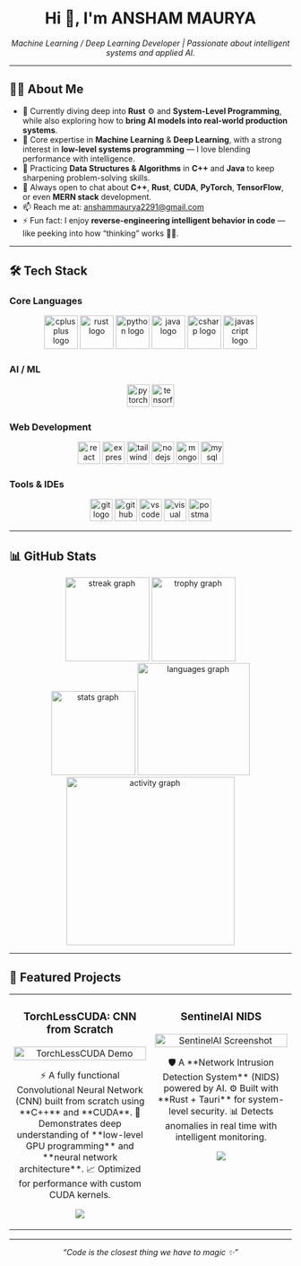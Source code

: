 <h1 align="center">Hi 👋, I'm ANSHAM MAURYA</h1>
<p align="center">
  <i>Machine Learning / Deep Learning Developer | Passionate about intelligent systems and applied AI.</i>
</p>

---

## 👨‍💻 About Me  

- 🚀 Currently diving deep into **Rust** ⚙️ and **System-Level Programming**, while also exploring how to **bring AI models into real-world production systems**.  
- 🧠 Core expertise in **Machine Learning** & **Deep Learning**, with a strong interest in **low-level systems programming** — I love blending performance with intelligence.  
- 🌱 Practicing **Data Structures & Algorithms** in **C++** and **Java** to keep sharpening problem-solving skills.  
- 💬 Always open to chat about **C++**, **Rust**, **CUDA**, **PyTorch**, **TensorFlow**, or even **MERN stack** development.  
- 📫 Reach me at: [anshammaurya2291@gmail.com](mailto:anshammaurya2291@gmail.com)  
- ⚡ Fun fact: I enjoy **reverse-engineering intelligent behavior in code** — like peeking into how “thinking” works 🧩🤯.  

---

## 🛠 Tech Stack  

### Core Languages  
<div align="center">
  <img src="https://cdn.simpleicons.org/c++/00599C" height="60" alt="cplusplus logo" />
  <img src="https://skillicons.dev/icons?i=rust" height="60" alt="rust logo" />
  <img src="https://skillicons.dev/icons?i=py" height="60" alt="python logo" />
  <img src="https://skillicons.dev/icons?i=java" height="60" alt="java logo" />
  <img src="https://skillicons.dev/icons?i=cs" height="60" alt="csharp logo" />
  <img src="https://skillicons.dev/icons?i=js" height="60" alt="javascript logo" />
</div>

### AI / ML  
<div align="center">
  <img src="https://skillicons.dev/icons?i=pytorch" height="40" alt="pytorch logo" />
  <img src="https://skillicons.dev/icons?i=tensorflow" height="40" alt="tensorflow logo" />
</div>

### Web Development  
<div align="center">
  <img src="https://skillicons.dev/icons?i=react" height="40" alt="react logo" />
  <img src="https://skillicons.dev/icons?i=express" height="40" alt="express logo" />
  <img src="https://skillicons.dev/icons?i=tailwind" height="40" alt="tailwindcss logo" />
  <img src="https://skillicons.dev/icons?i=nodejs" height="40" alt="nodejs logo" />
  <img src="https://skillicons.dev/icons?i=mongodb" height="40" alt="mongodb logo" />
  <img src="https://skillicons.dev/icons?i=mysql" height="40" alt="mysql logo" />
</div>

### Tools & IDEs  
<div align="center">
  <img src="https://skillicons.dev/icons?i=git" height="40" alt="git logo" />
  <img src="https://skillicons.dev/icons?i=github" height="40" alt="github logo" />
  <img src="https://skillicons.dev/icons?i=vscode" height="40" alt="vscode logo" />
  <img src="https://skillicons.dev/icons?i=visualstudio" height="40" alt="visual studio logo" />
  <img src="https://skillicons.dev/icons?i=postman" height="40" alt="postman logo" />
</div>

---

## 📊 GitHub Stats  

<div align="center">
  <img src="https://streak-stats.demolab.com?user=ANSHAM1&locale=en&mode=weekly&theme=tokyonight&hide_border=true&border_radius=5&date_format=j%20M%5B%20Y%5D&order=3" height="150" alt="streak graph" />
  <img src="https://github-profile-trophy.vercel.app?username=ANSHAM1&theme=darkhub&column=-1&row=1&margin-w=8&margin-h=8&no-bg=true&no-frame=true&order=4" height="150" alt="trophy graph" />
</div>

<div align="center">
  <img src="https://github-readme-stats.vercel.app/api?username=ANSHAM1&hide_title=true&hide_rank=false&show_icons=true&include_all_commits=true&count_private=true&disable_animations=false&theme=nightowl&locale=en&hide_border=true&order=1" height="150" alt="stats graph" />
  <img src="https://github-readme-stats.vercel.app/api/top-langs?username=ANSHAM1&locale=en&hide_title=false&layout=compact&card_width=320&langs_count=6&theme=nightowl&hide_border=true&order=2&custom_title=Languages" height="200" alt="languages graph" />
</div>

<div align="center">
  <img src="https://github-readme-activity-graph.vercel.app/graph?username=ANSHAM1&radius=16&theme=redical&area=true&order=5&custom_title=Contribution%20Graph&hide_border=true&hide_title=false" height="300" alt="activity graph" />
</div>

---

## 🚀 Featured Projects  

<table>
<tr>

<td width="50%" valign="top">
<h3 align="center">TorchLessCUDA: CNN from Scratch</h3>
<div align="center">
  <a href="https://github.com/ANSHAM1/TOrchLessCUDA" target="_blank">
    <img src="https://raw.githubusercontent.com/ANSHAM1/TOrchLessCUDA/main/demo.gif" alt="TorchLessCUDA Demo" width="100%" />
  </a>
  <p>
    ⚡ A fully functional Convolutional Neural Network (CNN) built from scratch using **C++** and **CUDA**.  
    🔧 Demonstrates deep understanding of **low-level GPU programming** and **neural network architecture**.  
    📈 Optimized for performance with custom CUDA kernels.
  </p>
  <p>
    <a href="https://github.com/ANSHAM1/TOrchLessCUDA" target="_blank">
      <img src="https://img.shields.io/badge/View%20Code-000000?style=for-the-badge&logo=github&logoColor=white">
    </a>
  </p>
</div>
</td>

<td width="50%" valign="top">
<h3 align="center">SentinelAI NIDS</h3>
<div align="center">
  <a href="https://github.com/ANSHAM1/SentinelAI" target="_blank">
    <img src="https://raw.githubusercontent.com/ANSHAM1/SentinelAI/main/demo.png" alt="SentinelAI Screenshot" width="100%" />
  </a>
  <p>
    🛡️ A **Network Intrusion Detection System** (NIDS) powered by AI.  
    ⚙️ Built with **Rust + Tauri** for system-level security.  
    📊 Detects anomalies in real time with intelligent monitoring.
  </p>
  <p>
    <a href="https://github.com/ANSHAM1/SentinelAI" target="_blank">
      <img src="https://img.shields.io/badge/View%20Code-000000?style=for-the-badge&logo=github&logoColor=white">
    </a>
  </p>
</div>
</td>

</tr>
</table>

---

<div align="center">
  <i>“Code is the closest thing we have to magic ✨”</i>
</div>
